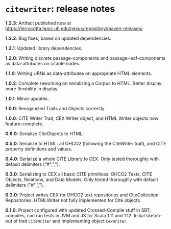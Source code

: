 # `citewriter`: release notes

**1.2.3**: Artifact published now at https://terracotta.hpcc.uh.edu/nexus/repository/maven-releases/

**1.2.2**: Bug fixes, based on updated dependencies.

**1.2.1**: Updated library dependencies.

**1.2.0**: Writing discrete passage-components and passage-leaf-components as data-attributes on citable nodes.

**1.1.0**: Writing URNs as data-attributes on appropriate HTML elements.

**1.0.2**: Complete reworking on serializing a Corpus to HTML. Better display; more flexibility in display.

**1.0.1**: Minor updates.

**1.0.0**: Reorganized Traits and Objects correctly. 

**1.0.0**: CITE Writer Trait, CEX Writer object, and HTML Writer objects now feature-complete.

**0.6.0**: Serialize CiteObjects to HTML.

**0.5.0**: Serialize to HTML: all OHCO2 (following the CiteWriter trait), and CITE property definitions and values.

**0.4.0**: Serialize a whole CITE Library to CEX. Only tested thoroughly with default delimiters ("#",",").

**0.3.0**: Serializing to CEX all basic CITE primitives: OHCO2 Texts, CITE Objects, Relations, and Data Models. Only tested thoroughly with default delimiters ("#",","). 

**0.2.0**: Project writes CEX for OHCO2 text repositories and CiteCollection Repositories. HTMLWriter not fully implemented for Cite objects.

**0.1.0**: Project configured with updated Crossed-Compile stuff in SBT; compiles, can run tests in JVM and JS for Scala 1.11 and 1.12. Initial sketch-out of trait `CiteWriter` and implementing object `CexWriter`.

